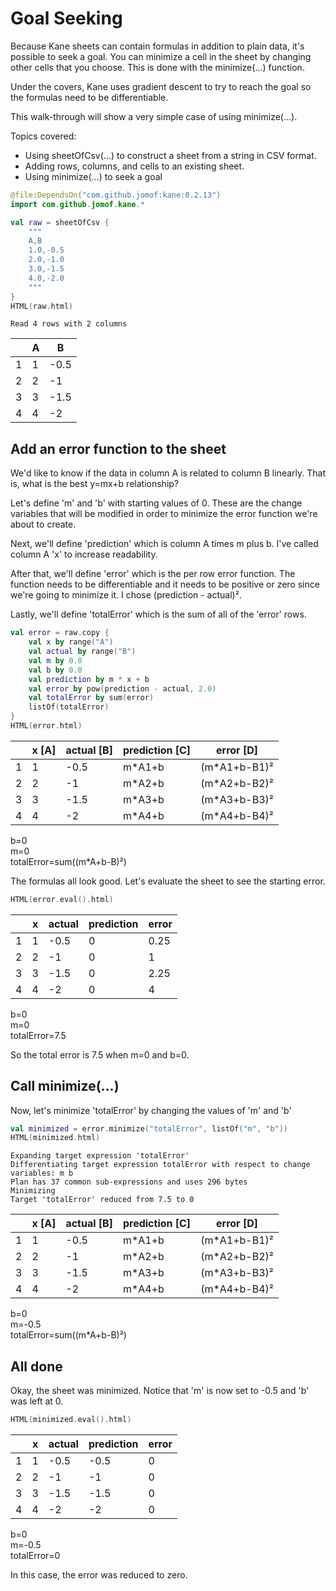 # Goal Seeking
Because Kane sheets can contain formulas in addition to plain data, it's possible to seek a goal. You can minimize a cell in the sheet by changing other cells that you choose. This is done with the minimize(...) function.

Under the covers, Kane uses gradient descent to try to reach the goal so the formulas need to be differentiable.

This walk-through will show a very simple case of using minimize(...).

Topics covered:
- Using sheetOfCsv(...) to construct a sheet from a string in CSV format.
- Adding rows, columns, and cells to an existing sheet.
- Using minimize(...) to seek a goal


```kotlin
@file:DependsOn("com.github.jomof:kane:0.2.13")
import com.github.jomof.kane.*

```


```kotlin
val raw = sheetOfCsv {
    """
    A,B
    1.0,-0.5
    2.0,-1.0
    3.0,-1.5
    4.0,-2.0
    """
}
HTML(raw.html)

```

    Read 4 rows with 2 columns






<table id="table_id" class="display">
<thead><tr>
  <th/><th>A</th><th>B</th></thead></tr>
  <tbody>
    <tr><td>1</td><td>1</td><td>-0.5</td></tr>
    <tr><td>2</td><td>2</td><td>-1</td></tr>
    <tr><td>3</td><td>3</td><td>-1.5</td></tr>
    <tr><td>4</td><td>4</td><td>-2</td></tr>
  </tbody>
</table>




## Add an error function to the sheet

We'd like to know if the data in column A is related to column B linearly. That is, what is the best y=mx+b relationship?

Let's define 'm' and 'b' with starting values of 0. These are the change variables that will be modified in order to minimize the error function we're about to create.

Next, we'll define 'prediction' which is column A times m plus b. I've called column A 'x' to increase readability.

After that, we'll define 'error' which is the per row error function. The function needs to be differentiable and it needs to be positive or zero since we're going to minimize it. I chose (prediction - actual)².

Lastly, we'll define 'totalError' which is the sum of all of the 'error' rows.


```kotlin
val error = raw.copy {
    val x by range("A")
    val actual by range("B")
    val m by 0.0
    val b by 0.0
    val prediction by m * x + b
    val error by pow(prediction - actual, 2.0)
    val totalError by sum(error)
    listOf(totalError)
}
HTML(error.html)
```





<table id="table_id" class="display">
<thead><tr>
  <th/><th>x [A]</th><th>actual [B]</th><th>prediction [C]</th><th>error [D]</th></thead></tr>
  <tbody>
    <tr><td>1</td><td>1</td><td>-0.5</td><td>m*A1+b</td><td>(m*A1+b-B1)²</td></tr>
    <tr><td>2</td><td>2</td><td>-1</td><td>m*A2+b</td><td>(m*A2+b-B2)²</td></tr>
    <tr><td>3</td><td>3</td><td>-1.5</td><td>m*A3+b</td><td>(m*A3+b-B3)²</td></tr>
    <tr><td>4</td><td>4</td><td>-2</td><td>m*A4+b</td><td>(m*A4+b-B4)²</td></tr>
  </tbody>
</table>

b=0<br/>
m=0<br/>
totalError=sum((m*A+b-B)²)<br/>



The formulas all look good. Let's evaluate the sheet to see the starting error.


```kotlin
HTML(error.eval().html)
```





<table id="table_id" class="display">
<thead><tr>
  <th/><th>x</th><th>actual</th><th>prediction</th><th>error</th></thead></tr>
  <tbody>
    <tr><td>1</td><td>1</td><td>-0.5</td><td>0</td><td>0.25</td></tr>
    <tr><td>2</td><td>2</td><td>-1</td><td>0</td><td>1</td></tr>
    <tr><td>3</td><td>3</td><td>-1.5</td><td>0</td><td>2.25</td></tr>
    <tr><td>4</td><td>4</td><td>-2</td><td>0</td><td>4</td></tr>
  </tbody>
</table>

b=0<br/>
m=0<br/>
totalError=7.5<br/>



So the total error is 7.5 when m=0 and b=0.

## Call minimize(...)

Now, let's minimize 'totalError' by changing the values of 'm' and 'b'


```kotlin
val minimized = error.minimize("totalError", listOf("m", "b"))
HTML(minimized.html)
```

    Expanding target expression 'totalError'
    Differentiating target expression totalError with respect to change variables: m b
    Plan has 37 common sub-expressions and uses 296 bytes
    Minimizing
    Target 'totalError' reduced from 7.5 to 0






<table id="table_id" class="display">
<thead><tr>
  <th/><th>x [A]</th><th>actual [B]</th><th>prediction [C]</th><th>error [D]</th></thead></tr>
  <tbody>
    <tr><td>1</td><td>1</td><td>-0.5</td><td>m*A1+b</td><td>(m*A1+b-B1)²</td></tr>
    <tr><td>2</td><td>2</td><td>-1</td><td>m*A2+b</td><td>(m*A2+b-B2)²</td></tr>
    <tr><td>3</td><td>3</td><td>-1.5</td><td>m*A3+b</td><td>(m*A3+b-B3)²</td></tr>
    <tr><td>4</td><td>4</td><td>-2</td><td>m*A4+b</td><td>(m*A4+b-B4)²</td></tr>
  </tbody>
</table>

b=0<br/>
m=-0.5<br/>
totalError=sum((m*A+b-B)²)<br/>



## All done
Okay, the sheet was minimized. Notice that 'm' is now set to -0.5 and 'b' was left at 0.


```kotlin
HTML(minimized.eval().html)
```





<table id="table_id" class="display">
<thead><tr>
  <th/><th>x</th><th>actual</th><th>prediction</th><th>error</th></thead></tr>
  <tbody>
    <tr><td>1</td><td>1</td><td>-0.5</td><td>-0.5</td><td>0</td></tr>
    <tr><td>2</td><td>2</td><td>-1</td><td>-1</td><td>0</td></tr>
    <tr><td>3</td><td>3</td><td>-1.5</td><td>-1.5</td><td>0</td></tr>
    <tr><td>4</td><td>4</td><td>-2</td><td>-2</td><td>0</td></tr>
  </tbody>
</table>

b=0<br/>
m=-0.5<br/>
totalError=0<br/>



In this case, the error was reduced to zero.
